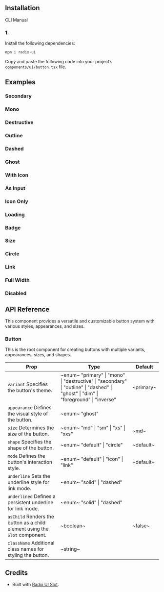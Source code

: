## Installation

CLI
Manual

### 1.

Install the following dependencies:

```bash
npm i radix-ui
```

Copy and paste the following code into your project’s `components/ui/button.tsx` file.

## Examples

### Secondary

### Mono

### Destructive

### Outline

### Dashed

### Ghost

### With Icon

### As Input

### Icon Only

### Loading

### Badge

### Size

### Circle

### Link

### Full Width

### Disabled

## API Reference

This component provides a versatile and customizable button system with various styles, appearances, and sizes.

### Button

This is the root component for creating buttons with multiple variants, appearances, sizes, and shapes.

| **Prop**                                                                    | **Type**                                                                                                                             | **Default** |
| --------------------------------------------------------------------------- | ------------------------------------------------------------------------------------------------------------------------------------ | ----------- |
| `variant` Specifies the button's theme.                                     | ~enum~ "primary" \| "mono" \| "destructive" \| "secondary" \| "outline" \| "dashed" \| "ghost" \| "dim" \| "foreground" \| "inverse" | ~primary~   |
| `appearance` Defines the visual style of the button.                        | ~enum~ "ghost"                                                                                                                       |             |
| `size` Determines the size of the button.                                   | ~enum~ "md" \| "sm" \| "xs" \| "xxs"                                                                                                 | ~md~        |
| `shape` Specifies the shape of the button.                                  | ~enum~ "default" \| "circle"                                                                                                         | ~default~   |
| `mode` Defines the button's interaction style.                              | ~enum~ "default" \| "icon" \| "link"                                                                                                 | ~default~   |
| `underline` Sets the underline style for link mode.                         | ~enum~ "solid" \| "dashed"                                                                                                           |             |
| `underlined` Defines a persistent underline for link mode.                  | ~enum~ "solid" \| "dashed"                                                                                                           |             |
| `asChild` Renders the button as a child element using the `Slot` component. | ~boolean~                                                                                                                            | ~false~     |
| `className` Additional class names for styling the button.                  | ~string~                                                                                                                             |             |

## Credits

- Built with [Radix UI Slot](https://www.radix-ui.com/primitives/docs/utilities/slot).
